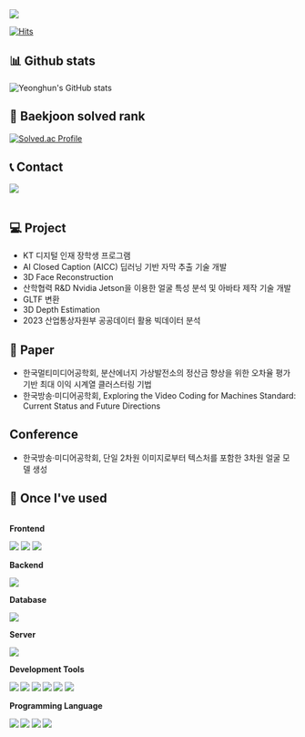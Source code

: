 <img src="https://capsule-render.vercel.app/api?type=waving&color=000000&height=200&section=header&text=Welcome%20Yeonghun's%20Github&fontSize=70&fontColor=FFFFFF&animation=fadeIn&fontAlignY=38&descAlignY=51&descAlign=62"/>

<!--
**jyh11224/jyh11224** is a ✨ _special_ ✨ repository because its `README.md` (this file) appears on your GitHub profile.


Here are some ideas to get you started:

- 🔭 I’m currently working on ...
- 🌱 I’m currently learning ...
- 👯 I’m looking to collaborate on ...
- 🤔 I’m looking for help with ...
- 💬 Ask me about ...
- 📫 How to reach me: ...
- 😄 Pronouns: ...
- ⚡ Fun fact: ...
-->

[![Hits](https://hits.seeyoufarm.com/api/count/incr/badge.svg?url=https%3A%2F%2Fgithub.com%2Fjyh11224&count_bg=%2379C83D&title_bg=%23555555&icon=&icon_color=%23E7E7E7&title=GITHUB&edge_flat=false)](https://hits.seeyoufarm.com)

## 📊 Github stats 
![Yeonghun's GitHub stats](https://github-readme-stats.vercel.app/api?username=jyh11224&show_icons=true&theme=dracula)
<p>

## 🥇 Baekjoon solved rank 
[![Solved.ac Profile](http://mazassumnida.wtf/api/generate_badge?boj=jyh11224)](https://solved.ac/jyh11224)

## 📞 Contact 
<div style="display:flex; flex-direction:row;">
   <a href="mailto:jyh11224@donga.ac.kr"><img src ="https://img.shields.io/badge/Gmail-EA4335.svg?&style=flat-squaare&logo=Gmail&logoColor=white"/></a>
</div><br>

## 💻 Project
- KT 디지털 인재 장학생 프로그램
- AI Closed Caption (AICC) 딥러닝 기반 자막 추출 기술 개발
- 3D Face Reconstruction
- 산학협력 R&D Nvidia Jetson을 이용한 얼굴 특성 분석 및 아바타 제작 기술 개발
- GLTF 변환
- 3D Depth Estimation
- 2023 산업통상자원부 공공데이터 활용 빅데이터 분석


## 📄 Paper
- 한국멀티미디어공학회, 분산에너지 가상발전소의 정산금 향상을 위한 오차율 평가 기반 최대 이익 시계열 클러스터링 기법
- 한국방송·미디어공학회, Exploring the Video Coding for Machines Standard: Current Status and Future Directions

## Conference
- 한국방송·미디어공학회, 단일 2차원 이미지로부터 텍스처를 포함한 3차원 얼굴 모델 생성

 ## 🔨 Once I've used 
<div style="display:flex; flex-direction:column; align-items:flex-start;">
     <!-- Frontend -->
    <p><strong>Frontend</strong></p>
    <div>
        <img src="https://img.shields.io/badge/html5-E34F26?style=for-the-badge&logo=html5&logoColor=white"> 
        <img src="https://img.shields.io/badge/css-1572B6?style=for-the-badge&logo=css3&logoColor=white"> 
        <img src="https://img.shields.io/badge/javascript-F7DF1E?style=for-the-badge&logo=javascript&logoColor=black"> 
    </div>
    <!-- Backend -->
    <p><strong>Backend</strong></p>
    <div>
        <img src="https://img.shields.io/badge/Spring Boot-6DB33F?style=for-the-badge&logo=spring boot&logoColor=white"> 
    </div>
    <!-- Database -->
    <p><strong>Database</strong></p>
    <div> 
        <img src="https://img.shields.io/badge/mysql-4479A1?style=for-the-badge&logo=mysql&logoColor=white"> 
    </div>
    <!-- Server -->
    <p><strong>Server</strong></p>
    <div>
        <img src="https://img.shields.io/badge/linux-FCC624?style=for-the-badge&logo=linux&logoColor=black"> 
    </div>
    <!-- Development Tools -->
    <p><strong>Development Tools</p>
    <div>
        <img src="https://img.shields.io/badge/Visual Studio Code-007ACC?style=for-the-badge&logo=visual-studio-code&logoColor=white">
        <img src="https://img.shields.io/badge/Visual Studio-5C2D91?style=for-the-badge&logo=visual-studio&logoColor=white">
        <img src="https://img.shields.io/badge/Eclipse IDE-2C2255?style=for-the-badge&logo=eclipse-ide&logoColor=white">
        <img src="https://img.shields.io/badge/IntelliJ IDEA-000000?style=for-the-badge&logo=intellij-idea&logoColor=white">
        <img src="https://img.shields.io/badge/Anaconda-44A833?style=for-the-badge&logo=anaconda&logoColor=white">
        <img src="https://img.shields.io/badge/docker-3776AB?style=for-the-badge&logo=docker&logoColor=white">
    </div>
    <!-- Programming Language -->
    <p><strong>Programming Language</strong></p>
    <div>
        <img src="https://img.shields.io/badge/c-A8B9CC?style=for-the-badge&logo=c&logoColor=white">
        <img src="https://img.shields.io/badge/c++-00599C?style=for-the-badge&logo=cplusplus&logoColor=white">
        <img src="https://img.shields.io/badge/python-3776AB?style=for-the-badge&logo=python&logoColor=white">
        <img src="https://img.shields.io/badge/JAVA-ff8c00?style=for-the-badge&logo=oracle&logoColor=white">
    </div>
</div>
